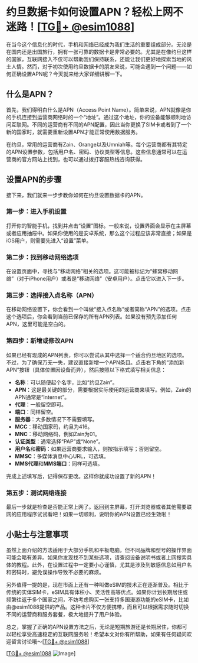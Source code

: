# 约旦数据卡如何设置APN？轻松上网不迷路！[[TG💪+ @esim1088](https://t.me/s/esim1088)]

在当今这个信息化的时代，手机和网络已经成为我们生活的重要组成部分。无论是在国内还是出国旅行，拥有一张可靠的数据卡是非常必要的。尤其是在像约旦这样的国家，互联网接入不仅可以帮助我们保持联系，还能让我们更好地探索当地的风土人情。然而，对于初次使用约旦数据卡的朋友来说，可能会遇到一个问题——如何正确设置APN呢？今天就来给大家详细讲解一下。

## 什么是APN？

首先，我们得明白什么是APN（Access Point Name）。简单来说，APN就像是你的手机连接到运营商网络时的一个“地址”。通过这个地址，你的设备能够顺利地访问互联网。不同的运营商有不同的APN配置，因此当你更换了SIM卡或者到了一个新的国家时，就需要重新设置APN才能正常使用数据服务。

在约旦，常用的运营商有Zain、Orange以及Umniah等。每个运营商都有其特定的APN设置参数，包括用户名、密码、协议类型等信息。这些信息通常可以在运营商的官方网站上找到，也可以通过拨打客服热线咨询获得。

## 设置APN的步骤

接下来，我们就来一步步教你如何在约旦设置数据卡的APN。

### 第一步：进入手机设置

打开你的智能手机，找到并点击“设置”图标。一般来说，设置界面会显示在主屏幕或者应用抽屉中。如果你使用的是安卓系统，那么这个过程应该非常直接；如果是iOS用户，则需要先进入“设置”菜单。

### 第二步：找到移动网络选项

在设置页面中，寻找与“移动网络”相关的选项。这可能被标记为“蜂窝移动网络”（对于iPhone用户）或者是“移动网络”（安卓用户）。点击它以进入下一步。

### 第三步：选择接入点名称（APN）

在移动网络设置下，你会看到一个叫做“接入点名称”或者简称“APN”的选项。点击这个选项后，你会看到当前已保存的所有APN列表。如果没有预先添加任何APN，这里可能是空白的。

### 第四步：新增或修改APN

如果已经有现成的APN列表，你可以尝试从其中选择一个适合约旦地区的选项。不过，为了确保万无一失，建议直接新增一个APN条目。点击右下角的“添加新APN”按钮（具体位置因设备而异），然后按照以下格式填写相关信息：

- **名称**：可以随便起个名字，比如“约旦Zain”。
- **APN**：这是最关键的部分，需要根据实际使用的运营商来填写。例如，Zain的APN通常是“internet”。
- **代理**：一般留空即可。
- **端口**：同样留空。
- **服务器**：大多数情况下不需要填写。
- **MCC**：移动国家码，约旦为416。
- **MNC**：移动网络码，例如Zain为01。
- **认证类型**：通常选择“PAP”或“None”。
- **用户名**和**密码**：如果运营商要求输入，则按指示填写；否则留空。
- **MMSC**：多媒体消息中心URL，可选填。
- **MMS代理**和**MMS端口**：同样可选填。

完成上述填写后，记得保存更改。这样你就成功设置了新的APN！

### 第五步：测试网络连接

最后一步就是检查是否能正常上网了。返回到主屏幕，打开浏览器或者其他需要联网的应用程序试试看吧！如果一切顺利，说明你的APN设置已经生效啦！

## 小贴士与注意事项

虽然上面介绍的方法适用于大部分手机和平板电脑，但不同品牌和型号的操作界面可能会略有差异。如果你发现找不到某些选项，请查阅设备说明书或者上网搜索具体的教程。此外，在设置过程中一定要小心谨慎，尤其是涉及到敏感信息如用户名和密码时，避免误操作导致不必要的麻烦。

另外值得一提的是，现在市面上还有一种叫做eSIM的技术正在逐渐普及。相比于传统的实体SIM卡，eSIM具有体积小、灵活性高等优点。如果你计划长期居住或频繁往返于多个国家之间，不妨考虑购买一张支持多国漫游功能的eSIM卡，比如由@esim1088提供的产品。这种卡片不仅方便携带，而且可以根据需求随时切换不同的运营商和服务套餐，极大地提升了用户体验。

总之，掌握了正确的APN设置方法之后，无论是短期旅游还是长期居住，你都可以轻松享受高速稳定的互联网服务啦！希望本文对你有所帮助，如果有任何疑问欢迎留言讨论哦～[[TG💪+ @esim1088](https://t.me/s/esim1088)]

[[TG💪+ @esim1088](https://t.me/s/esim1088) ![Image](https://i.postimg.cc/4NQfJmqS/Snipaste-2025-05-13-00-14-12.png)]